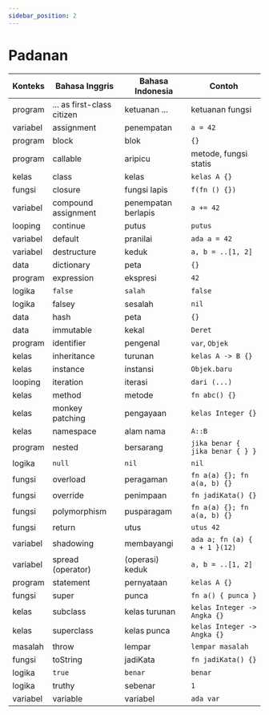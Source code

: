```yaml
---
sidebar_position: 2
---
```


# Padanan

| Konteks | Bahasa Inggris | Bahasa Indonesia | Contoh |
|---|---|---|---|
| program | ... as first-class citizen | ketuanan ... | ketuanan fungsi |
| variabel | assignment | penempatan | `a = 42` |
| program | block | blok | `{}` |
| program | callable | aripicu | metode, fungsi statis |
| kelas | class | kelas | `kelas A {}` |
| fungsi | closure | fungsi lapis | `f(fn () {})` |
| variabel | compound assignment | penempatan berlapis | `a += 42` |
| looping | continue | putus | `putus` |
| variabel | default | pranilai | `ada a = 42` |
| variabel | destructure | keduk | `a, b = ..[1, 2]` |
| data | dictionary | peta | `{}` |
| program | expression | ekspresi | `42` |
| logika | `false` | `salah` | `false` |
| logika | falsey | sesalah | `nil` |
| data | hash | peta | `{}` |
| data | immutable | kekal | `Deret` |
| program | identifier | pengenal | `var`, `Objek` |
| kelas | inheritance | turunan | `kelas A -> B {}` |
| kelas | instance | instansi | `Objek.baru` |
| looping | iteration | iterasi | `dari (...)` |
| kelas | method | metode | `fn abc() {}` |
| kelas | monkey patching | pengayaan | `kelas Integer {}` |
| kelas | namespace | alam nama | `A::B` |
| program | nested | bersarang | `jika benar { jika benar { } }` |
| logika | `null` | `nil` | `nil` |
| fungsi | overload | peragaman | `fn a(a) {}; fn a(a, b) {}` |
| fungsi | override | penimpaan | `fn jadiKata() {}` |
| fungsi | polymorphism | pusparagam | `fn a(a) {}; fn a(a, b) {}` |
| fungsi | return | utus | `utus 42` |
| variabel | shadowing | membayangi | `ada a; fn (a) { a + 1 }(12)` |
| variabel | spread (operator) | (operasi) keduk | `a, b = ..[1, 2]` |
| program | statement | pernyataan | `kelas A {}` |
| fungsi | super | punca | `fn a() { punca }` |
| kelas | subclass | kelas turunan | `kelas Integer -> Angka {}` |
| kelas | superclass | kelas punca | `kelas Integer -> Angka {}` |
| masalah | throw | lempar | `lempar masalah` |
| fungsi | toString | jadiKata | `fn jadiKata() {}` |
| logika | `true` | `benar` | `benar` |
| logika | truthy | sebenar | `1` |
| variabel | variable | variabel | `ada var` |
